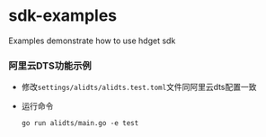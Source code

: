# sdk-examples
Examples demonstrate how to use hdget sdk

### 阿里云DTS功能示例

- 修改`settings/alidts/alidts.test.toml`文件同阿里云dts配置一致
- 运行命令

    `go run alidts/main.go -e test`
